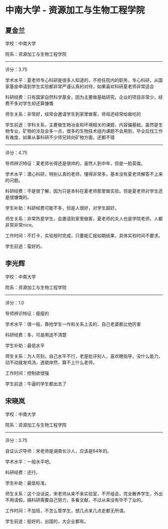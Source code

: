 # 中南大学 - 资源加工与生物工程学院

## 夏金兰

学校：中南大学

院系：资源加工与生物工程学院

* * *

评分：3.75

学术水平：夏老师专心科研是很多人知道的，不担任院内的职务，专心科研，从国家基金申请到学生实验都非常严谨认真的对待，如果喜欢科研夏老师非常适合

科研经费：只有国家自然科学基金，因为主要做基础研究，企业的项目非常少，经费不多对学生却还算慷慨

师生关系：非常好，经常会邀请学生到家里做客，师母还经常给做吃的

学生前途：学科关系，主要做生物冶金和环境相关的课题，内容偏基础，虽然是生物专业，矿物的涉及会多一点，很多的生物技术组内课题不会用到，毕业后找工作有难度，如果从事科研不少师兄转向矿物方面，还都不错

* * *

评分：4.75

导师辨识特征：夏老师长得还是很帅的，虽然人到中年，但是一脸英俊。

学术水平：潜心科研，特别认真的老师，懂得非常多，基本没有夏老师解答不上来的问题。

科研经费：不是很了解，因为只是本科在夏老师那里做实验。但是夏老师对学生还是很慷慨的。

学生补助：科研经费可能不多，但是人很好，对学生超好。

师生关系：非常热爱学生，会邀请到家里做客，夏老师的夫人也是学院老师，人都非常非常nice。

工作时间：不打卡，实验按时完成，只要能汇报如期结果，具体实验时间不要求。

学生前途：蛮好的。

## 李光辉

学校：中南大学

院系：资源加工与生物工程学院

* * *

评分：1.0

导师辨识特征：瘦瘦的

学术水平：很一般，靠抢学生一作和关系上去的，自己老婆都比他厉害

科研经费：多，可是用途不清楚

学生补助：最低水平

师生关系：为人苛刻，自己水平不行，老是批评别人，喜欢瞎指导，没什么能力，动不动就发鸡汤，道貌岸然，算不上什么老师。

工作时间：控制欲很强

学生前途：牛逼的学生都出去了

## 宋晓岚

学校：中南大学

院系：资源加工与生物工程学院

* * *

评分：3.75

自证认识导师：宋老师是湖南长沙人，应该是64年的。

学术水平：一般水平吧。

科研经费：还行。

学生补助：最低标准。

师生关系：这个没话说，宋老师从来不来实验室，不开组会，完全散养学生，外出不用请假，搞科研需要自己努力，多看文献，不过从来没有毕不了业的。

工作时间：不加班，不怎么管学生，想几点来几点走都无所谓。

学生前途：挺好的，出国的，大企业都有。